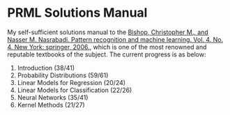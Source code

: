 # PRML Solutions Manual

My self-sufficient solutions manual to the [Bishop, Christopher M., and Nasser M. Nasrabadi. Pattern recognition and machine learning. Vol. 4. No. 4. New York: springer, 2006.](chrome-extension://efaidnbmnnnibpcajpcglclefindmkaj/https://www.microsoft.com/en-us/research/wp-content/uploads/2006/01/Bishop-Pattern-Recognition-and-Machine-Learning-2006.pdf), which is one of the most renowned and reputable textbooks of the subject. 
The current progress is as below:

1. Introduction (38/41)
2. Probability Distributions (59/61)
3. Linear Models for Regression (20/24)
4. Linear Models for Classification (22/26)
5. Neural Networks (35/41)
6. Kernel Methods (21/27)